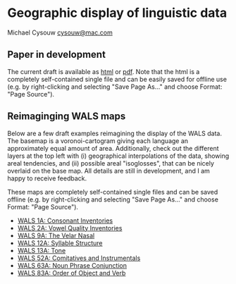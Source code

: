 # Geographic display of linguistic data

Michael Cysouw <cysouw@mac.com>

## Paper in development

The current draft is available as [html](paper.html) or [pdf](paper.pdf). Note that the html is a completely self-contained single file and can be easily saved for offline use (e.g. by right-clicking and selecting "Save Page As..." and choose Format: "Page Source").

## Reimaginging WALS maps

Below are a few draft examples reimagining the display of the WALS data. The basemap is a voronoi-cartogram giving each language an approximately equal amount of area. Additionally, check out the different layers at the top left with (i) geographical interpolations of the data, showing areal tendencies, and (ii) possible areal "isoglosses", that can be nicely overlaid on the base map. All details are still in development, and I am happy to receive feedback.

These maps are completely self-contained single files and can be saved offline (e.g. by right-clicking and selecting "Save Page As..." and choose Format: "Page Source").

- [WALS 1A: Consonant Inventories](WALS/WALS1A.html)
- [WALS 2A: Vowel Quality Inventories](WALS/WALS2A.html)
- [WALS 9A: The Velar Nasal](WALS/WALS9A.html)
- [WALS 12A: Syllable Structure](WALS/WALS12A.html)
- [WALS 13A: Tone](WALS/WALS13A.html)
- [WALS 52A: Comitatives and Instrumentals](WALS/WALS52A.html)
- [WALS 63A: Noun Phrase Conjunction](WALS/WALS63A.html)
- [WALS 83A: Order of Object and Verb](WALS/WALS83A.html)
